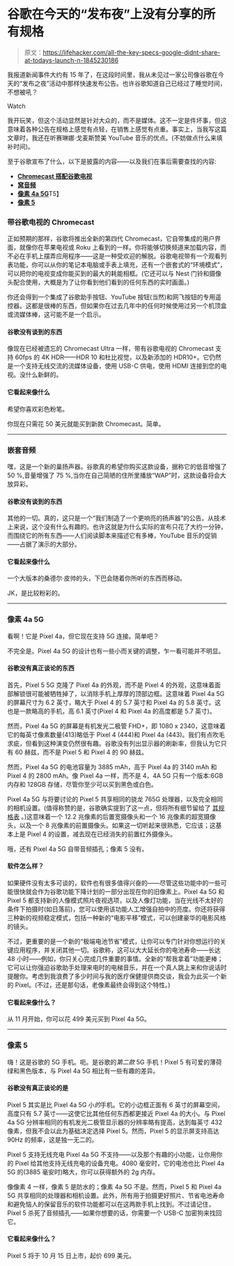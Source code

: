 # 谷歌在今天的“发布夜”上没有分享的所有规格

> 原文：<https://lifehacker.com/all-the-key-specs-google-didnt-share-at-todays-launch-n-1845230186>

我报道新闻事件大约有 15 年了，在这段时间里，我从未见过一家公司像谷歌在今天的“发布之夜”活动中那样快速发布公告。也许谷歌知道自己已经过了睡觉时间，不想被吼？

Watch

我开玩笑，但这个活动显然是针对大众的，而不是媒体。这不一定是件坏事，但这意味着各种公告在规格上感觉有点轻，在销售上感觉有点重。事实上，当我写这篇文章时，我还在听赛琳娜·戈麦斯赞美 YouTube 音乐的优点。(不妨做点什么来填补时间)。

至于谷歌宣布了什么，以下是披露的内容——以及我们在事后需要查找的内容:

*   [**Chromecast 搭配谷歌电视**](#chromecast)
*   [**窝音频**](#nestaudio)
*   [**像素 4a 5G**](#pixel4a5g)T5】
*   [**像素 5**](#pixel5)

### 带谷歌电视的 Chromecast

正如预期的那样，谷歌将推出全新的第四代 Chromecast，它自带集成的用户界面，就像你在苹果电视或 Roku 上看到的一样。你将能够切换频道来加载内容，而不必在手机上摆弄应用程序——这是一种受欢迎的解脱。谷歌电视带有一个观看列表功能，你可以从你的笔记本电脑或手表上填充，还有一个嵌套式的“环境模式”，可以把你的电视变成你能买到的最大的耗能相框。(它还可以与 Nest 门铃和摄像头配合使用，大概是为了让你看到他们看到的任何东西的实时画面。)

你还会得到一个集成了谷歌助手按钮、YouTube 按钮(当然)和网飞按钮的专用遥控器。这都是很棒的东西，但如果你在过去几年中的任何时候使用过另一个机顶盒或流媒体棒，这可能不是一个启示。

#### **谷歌没有谈到的东西**

像现在已经被遗忘的 Chromecast Ultra 一样，带有谷歌电视的 Chromecast 支持 60fps 的 4K HDR——HDR 10 和杜比视觉，以及新添加的 HDR10+。它仍然是一个支持无线交流的流媒体设备，使用 USB-C 供电，使用 HDMI 连接到您的电视。没什么新鲜的。

#### **它看起来像什么**

希望你喜欢彩色粉笔。

你现在只需花 50 美元就能买到新款 Chromecast。简单。

* * *

### 嵌套音频

嘿，这是一个新的巢扬声器。谷歌真的希望你购买这款设备，据称它的低音增强了 50 %,音量增强了 75 %,当你在自己简陋的住所里播放“WAP”时，这款设备将会大放异彩。

#### **谷歌没有谈到的东西**

其他的一切。真的，这只是一个“我们制造了一个更响亮的扬声器”的公告。从技术上来说，这个没有什么有趣的。也许这就是为什么实际的宣布只花了大约一分钟，而围绕它的所有东西——人们阅读脚本来描述它有多棒，YouTube 音乐的促销——占据了演示的大部分。

#### **它看起来像什么**

一个大版本的桑德尔·皮帅的头，下巴会随着你所听的东西而移动。

JK，是比较粉彩的。

* * *

### **像素 4a 5G**

看啊！它是 Pixel 4a，但它现在支持 5G 连接。简单吧？

不完全是。Pixel 4a 5G 的设计也有一些小而关键的调整，乍一看可能并不明显。

#### **谷歌没有真正谈论的东西**

首先，Pixel 5 5G 克隆了 Pixel 4a 的外观，而不是 Pixel 4 的外观，这意味着面部解锁很可能被牺牲掉了，以消除手机上厚厚的顶部边框。这意味着 Pixel 4a 5G 的屏幕尺寸为 6.2 英寸，略大于 Pixel 4 的 5.7 英寸和 Pixel 4a 的 5.8 英寸。这也是一款略高的手机，高 6.1 英寸(Pixel 4 和 Pixel 4a 的高度都是 5.7 英寸)。

然而，Pixel 4a 5G 的屏幕是有机发光二极管 FHD+，即 1080 x 2340，这意味着它的每英寸像素数量(413)略低于 Pixel 4 (444)和 Pixel 4a (443)。我们有点吹毛求疵，但看到这种演变仍然很有趣。谷歌没有列出显示器的刷新率，但我认为它只有 60 赫兹，而不是 Pixel 5 和 Pixel 4 的 90 赫兹。

然而，Pixel 4a 5G 的电池容量为 3885 mAh，高于 Pixel 4a 的 3140 mAh 和 Pixel 4 的 2800 mAh。像 Pixel 4a 一样，而不是 4，4A 5G 只有一个版本:6GB 内存和 128GB 存储，尽管你至少可以买到黑色或白色。

Pixel 4a 5G 与将要讨论的 Pixel 5 共享相同的骁龙 765G 处理器，以及完全相同的相机设置。(值得称赞的是，谷歌确实提到了这一点，但将所有细节留给了 [其规格表](https://store.google.com/us/magazine/compare_pixel?toggler2=Pixel+4a) 。)这意味着一个 12.2 兆像素的后置宽摄像头和一个 16 兆像素的超宽摄像头，以及一个 8 兆像素的前置摄像头。如果这一切听起来很熟悉，它应该；这基本上是 Pixel 4 的设置，减去现在已经消失的前置红外摄像头。

哦，还有 Pixel 4a 5G 自带音频插孔；像素 5 没有。

#### **软件怎么样？**

如果硬件没有太多可谈的，软件也有很多值得兴奋的——尽管这些功能中的一些可能很快就会作为谷歌功能下降计划的一部分出现在你的旧像素上。Pixel 4a 5G 和 Pixel 5 都支持新的人像模式照片夜视选项，以及人像灯功能，当在光线不太好的条件下拍摄时(如日落前)，您可以使用该功能人工增强自拍中的亮度。你还将获得三种新的视频稳定模式，包括一种新的“电影平移”模式，可以创建豪华的电影风格的镜头。

不过，更重要的是一个新的“极端电池节省”模式，让你可以专门针对你想运行的关键应用程序，并关闭其他一切。谷歌称，这可以大大延长你的电池寿命——长达 48 小时——例如，你只关心完成几件重要的事情。全新的“帮我拿着”功能更棒；它可以让你强迫谷歌助手处理来电时的电梯音乐，并在一个真人跳上来和你说话时提醒你。考虑到我浪费了多少时间与我的医疗保健提供商交谈，我会为此买一个新的 Pixel。(不过，还是那句话，老像素最终会得到这个特性。)

#### 它看起来像什么？

从 11 月开始，你可以花 499 美元买到 Pixel 4a 5G。

* * *

### **像素 5**

嗨！这是谷歌的 5G 手机。呃。是谷歌的*第二款* 5G 手机！Pixel 5 有可爱的薄荷绿和黑色版本，与 Pixel 4a 5G 相比有一些有趣的差异。

#### **谷歌没有真正谈论的是**

Pixel 5 其实是比 Pixel 4a 5G 小*的*手机。它的小边框正面有 6 英寸的屏幕空间，高度只有 5.7 英寸——这使它比其他任何东西都更接近 Pixel 4a 的大小。与 Pixel 4a 5G 分辨率相同的有机发光二极管显示器的分辨率略有提高，达到每英寸 432 像素，但我不会以此为基础决定选择 Pixel 5。然而，Pixel 5 的显示屏支持高达 90Hz 的频率，这是独一无二的。

Pixel 5 支持无线充电 Pixel 4a 5G 不支持——以及那个有趣的小功能，让你用你的 Pixel 给其他支持无线充电的设备充电。4080 毫安时，它的电池也比 Pixel 4a 5G 的(3885 毫安时)略大，你可以获得额外的 2g 内存。

像像素 4 一样，像素 5 是防水的；像素 4a 5G 不是。然而，Pixel 5 和 Pixel 4a 5G 共享相同的处理器和相机设置。此外，所有用于拍摄更好照片、节省电池寿命和避免恼人的保留音乐的软件功能都可以在这两款手机上找到。不过请记住，Pixel 5 杀死了音频插孔——如果你想要的话，你需要一个 USB-C 加密狗来找回它。

#### 它看起来像什么？

Pixel 5 将于 10 月 15 日上市，起价 699 美元。